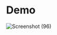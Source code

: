 # Demo
![Screenshot (96)](https://user-images.githubusercontent.com/93486108/185794857-88c63101-2c9f-46bd-b4dd-c86fab512e5c.png)
